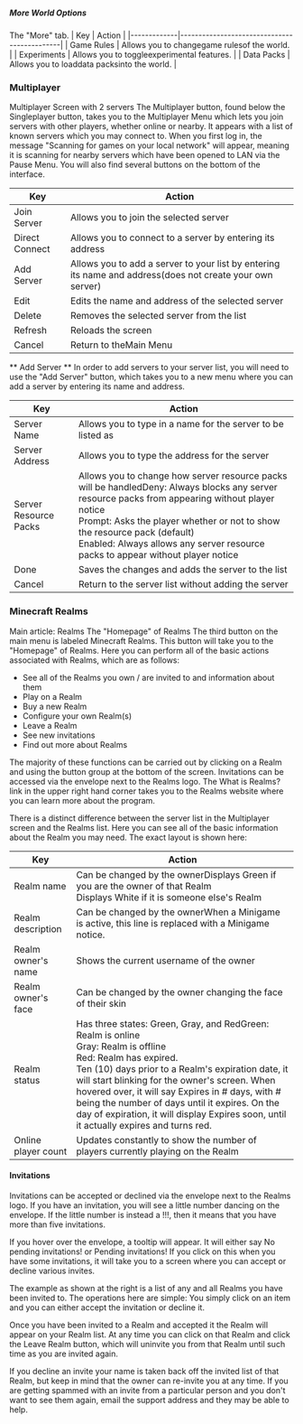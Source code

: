 ##### More World Options
The "More" tab.
| Key         | Action                                      |
|-------------|---------------------------------------------|
| Game Rules  | Allows you to changegame rulesof the world. |
| Experiments | Allows you to toggleexperimental features.  |
| Data Packs  | Allows you to loaddata packsinto the world. |


### Multiplayer
Multiplayer Screen with 2 servers
The Multiplayer button, found below the Singleplayer button, takes you to the Multiplayer Menu which lets you join servers with other players, whether online or nearby. It appears with a list of known servers which you may connect to. When you first log in, the message "Scanning for games on your local network" will appear, meaning it is scanning for nearby servers which have been opened to LAN via the Pause Menu. You will also find several buttons on the bottom of the interface.

| Key            | Action                                                                                                    |
|----------------|-----------------------------------------------------------------------------------------------------------|
| Join Server    | Allows you to join the selected server                                                                    |
| Direct Connect | Allows you to connect to a server by entering its address                                                 |
| Add Server     | Allows you to add a server to your list by entering its name and address(does not create your own server) |
| Edit           | Edits the name and address of the selected server                                                         |
| Delete         | Removes the selected server from the list                                                                 |
| Refresh        | Reloads the screen                                                                                        |
| Cancel         | Return to theMain Menu                                                                                    |

** Add Server **
In order to add servers to your server list, you will need to use the "Add Server" button, which takes you to a new menu where you can add a server by entering its name and address.

| Key                   | Action                                                                                                                                                                                                                                                                                                                    |
|-----------------------|---------------------------------------------------------------------------------------------------------------------------------------------------------------------------------------------------------------------------------------------------------------------------------------------------------------------------|
| Server Name           | Allows you to type in a name for the server to be listed as                                                                                                                                                                                                                                                               |
| Server Address        | Allows you to type the address for the server                                                                                                                                                                                                                                                                             |
| Server Resource Packs | Allows you to change how server resource packs will be handledDeny: Always blocks any server resource packs from appearing without player notice<br/>Prompt: Asks the player whether or not to show the resource pack (default)<br/>Enabled: Always allows any server resource packs to appear without player notice<br/> |
| Done                  | Saves the changes and adds the server to the list                                                                                                                                                                                                                                                                         |
| Cancel                | Return to the server list without adding the server                                                                                                                                                                                                                                                                       |

### Minecraft Realms
Main article: Realms
The "Homepage" of Realms
The third button on the main menu is labeled Minecraft Realms. This button will take you to the "Homepage" of Realms. Here you can perform all of the basic actions associated with Realms, which are as follows:

- See all of the Realms you own / are invited to and information about them
- Play on a Realm
- Buy a new Realm
- Configure your own Realm(s)
- Leave a Realm
- See new invitations
- Find out more about Realms

The majority of these functions can be carried out by clicking on a Realm and using the button group at the bottom of the screen. Invitations can be accessed via the envelope next to the Realms logo. The What is Realms? link in the upper right hand corner takes you to the Realms website where you can learn more about the program.

There is a distinct difference between the server list in the Multiplayer screen and the Realms list. Here you can see all of the basic information about the Realm you may need. The exact layout is shown here:


| Key                 | Action                                                                                                                                                                                                                                                                                                                                                                                                                        |
|---------------------|-------------------------------------------------------------------------------------------------------------------------------------------------------------------------------------------------------------------------------------------------------------------------------------------------------------------------------------------------------------------------------------------------------------------------------|
| Realm name          | Can be changed by the ownerDisplays Green if you are the owner of that Realm<br/>Displays White if it is someone else's Realm<br/>                                                                                                                                                                                                                                                                                            |
| Realm description   | Can be changed by the ownerWhen a Minigame is active, this line is replaced with a Minigame notice.<br/>                                                                                                                                                                                                                                                                                                                      |
| Realm owner's name  | Shows the current username of the owner                                                                                                                                                                                                                                                                                                                                                                                       |
| Realm owner's face  | Can be changed by the owner changing the face of their skin                                                                                                                                                                                                                                                                                                                                                                   |
| Realm status        | Has three states: Green, Gray, and RedGreen: Realm is online<br/>Gray: Realm is offline<br/>Red: Realm has expired.<br/>Ten (10) days prior to a Realm's expiration date, it will start blinking for the owner's screen. When hovered over, it will say Expires in # days, with # being the number of days until it expires. On the day of expiration, it will display Expires soon, until it actually expires and turns red. |
| Online player count | Updates constantly to show the number of players currently playing on the Realm                                                                                                                                                                                                                                                                                                                                               |

#### Invitations

Invitations can be accepted or declined via the envelope next to the Realms logo. If you have an invitation, you will see a little number dancing on the envelope. If the little number is instead a !!!, then it means that you have more than five invitations.


If you hover over the envelope, a tooltip will appear. It will either say No pending invitations! or Pending invitations! If you click on this when you have some invitations, it will take you to a screen where you can accept or decline various invites.



The example as shown at the right is a list of any and all Realms you have been invited to. The operations here are simple: You simply click on an item and you can either accept the invitation or decline it.

Once you have been invited to a Realm and accepted it the Realm will appear on your Realm list. At any time you can click on that Realm and click the Leave Realm button, which will uninvite you from that Realm until such time as you are invited again.

If you decline an invite your name is taken back off the invited list of that Realm, but keep in mind that the owner can re-invite you at any time. If you are getting spammed with an invite from a particular person and you don't want to see them again, email the support address and they may be able to help.

